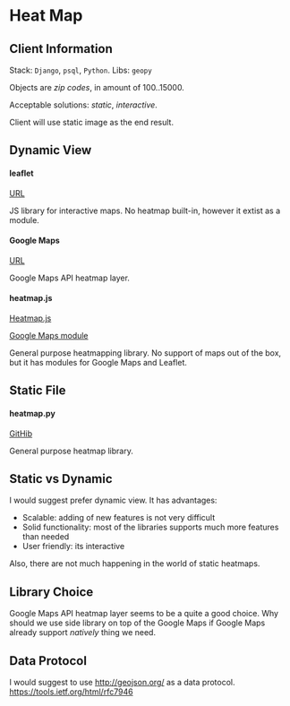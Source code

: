 # Heat Map


## Client Information
Stack: `Django`, `psql`, `Python`.
Libs: `geopy`

Objects are _zip codes_, in amount of 100..15000.

Acceptable solutions: _static_, _interactive_.

Client will use static image as the end result.


## Dynamic View

#### leaflet

[URL](http://leafletjs.com/)

JS library for interactive maps. No heatmap built-in, however it extist
as a module.


#### Google Maps

[URL](https://developers.google.com/maps/documentation/javascript/heatmaplayer)

Google Maps API heatmap layer.


#### heatmap.js

[Heatmap.js](https://www.patrick-wied.at/static/heatmapjs/)

[Google Maps module](https://github.com/pa7/heatmap.js/tree/develop/plugins/gmaps-heatmap)

General purpose heatmapping library. No support of maps out of the box,
but it has modules for Google Maps and Leaflet.



## Static File

#### heatmap.py

[GitHib](https://github.com/jjguy/heatmap)

General purpose heatmap library.


## Static vs Dynamic
I would suggest prefer dynamic view. It has advantages:

* Scalable: adding of new features is not very difficult
* Solid functionality: most of the libraries supports much more features than needed
* User friendly: its interactive

Also, there are not much happening in the world of static heatmaps.


## Library Choice
Google Maps API heatmap layer seems to be a quite a good choice. Why should we
use side library on top of the Google Maps if Google Maps already support _natively_
thing we need.


## Data Protocol
I would suggest to use http://geojson.org/ as a data protocol.
https://tools.ietf.org/html/rfc7946

